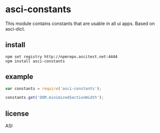 # asci-constants

This module contains constants that are usable in all ui apps.
Based on asci-dict.

## install

```
npm set registry http://npmrepo.ascitest.net:4444
npm install asci-constants
```

## example

```javascript
var constants = require('asci-constants');

constants.get('DOM.minimizedSectionWidth');
```

## license

ASI
